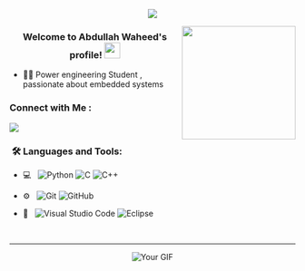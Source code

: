 
<p align="center"><img src="https://i.imgur.com/A6bWGFl.gif"/></p>

<img width="200" align="right" src="https://c.tenor.com/_DOBjnGspYAAAAAM/code-coding.gif">

<h3 align="center">
    Welcome to Abdullah Waheed's profile! 
  <img src="https://media.giphy.com/media/hvRJCLFzcasrR4ia7z/giphy.gif" width="28">
</h3>


- 👨‍💻 Power engineering Student , passionate about embedded systems


### Connect with Me :

<a href="https://linkedin.com/in/yousefdergham](https://www.linkedin.com/in/abdullah-waheed-a04607227/" target="_blank"><img src="https://img.shields.io/badge/-Abdullah%20Waheed-0077B5?style=for-the-badge&logo=Linkedin&logoColor=white"/></a>


<h3>  &nbsp;🛠️ Languages and Tools:</h3>


- 💻 &nbsp;
![Python](https://img.shields.io/badge/-Python-333333?style=flat&logo=python)
![C](https://img.shields.io/badge/-C-black?style=flat-square&logo=c)
![C++](https://img.shields.io/badge/-C++-333333?style=flat&logo=C%2B%2B&logoColor=00599C)

- ⚙️ &nbsp;
![Git](https://img.shields.io/badge/-Git-333333?style=flat&logo=git)
![GitHub](https://img.shields.io/badge/-GitHub-333333?style=flat&logo=github)

- 🔧 &nbsp;
![Visual Studio Code](https://img.shields.io/badge/-Visual%20Studio%20Code-333333?style=flat&logo=visual-studio-code&logoColor=007ACC)
![Eclipse](https://img.shields.io/badge/-Eclipse-333333?style=flat&logo=eclipse-ide&logoColor=2C2255)

  
<br/>

---------------------------------------------------------------------------------------------------------------------------------------------------------------------------------
<div style="text-align: center;">
    <img src="https://user-images.githubusercontent.com/74038190/225813708-98b745f2-7d22-48cf-9150-083f1b00d6c9.gif" alt="Your GIF" style="max-width: 300px; height: auto;">
</div>

